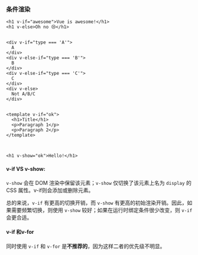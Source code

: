 ### 条件渲染

```vue
<h1 v-if="awesome">Vue is awesome!</h1>
<h1 v-else>Oh no 😢</h1>


<div v-if="type === 'A'">
  A
</div>
<div v-else-if="type === 'B'">
  B
</div>
<div v-else-if="type === 'C'">
  C
</div>
<div v-else>
  Not A/B/C
</div>


<template v-if="ok">
  <h1>Title</h1>
  <p>Paragraph 1</p>
  <p>Paragraph 2</p>
</template>



<h1 v-show="ok">Hello!</h1>
```



#### v-if VS v-show:

`v-show` 会在 DOM 渲染中保留该元素；`v-show` 仅切换了该元素上名为 `display` 的 CSS 属性。v-if则会添加或删除元素。

总的来说，`v-if` 有更高的切换开销，而 `v-show` 有更高的初始渲染开销。因此，如果需要频繁切换，则使用 `v-show` 较好；如果在运行时绑定条件很少改变，则 `v-if` 会更合适。



#### v-if 和v-for

同时使用 `v-if` 和 `v-for` 是**不推荐的**，因为这样二者的优先级不明显。